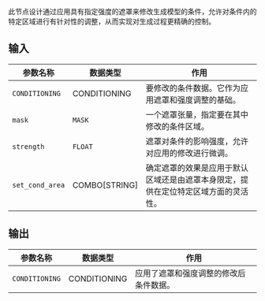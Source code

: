 此节点设计通过应用具有指定强度的遮罩来修改生成模型的条件，允许对条件内的特定区域进行有针对性的调整，从而实现对生成过程更精确的控制。

## 输入

| 参数名称 | 数据类型 | 作用 |
| --- | --- | --- |
| `CONDITIONING` | CONDITIONING | 要修改的条件数据。它作为应用遮罩和强度调整的基础。 |
| `mask` | `MASK` | 一个遮罩张量，指定要在其中修改的条件区域。 |
| `strength` | `FLOAT` | 遮罩对条件的影响强度，允许对应用的修改进行微调。 |
| `set_cond_area` | COMBO[STRING] | 确定遮罩的效果是应用于默认区域还是由遮罩本身限定，提供在定位特定区域方面的灵活性。 |

## 输出

| 参数名称 | 数据类型 | 作用 |
| --- | --- | --- |
| `CONDITIONING` | CONDITIONING | 应用了遮罩和强度调整的修改后条件数据。 |
